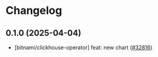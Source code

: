 # Changelog

## 0.1.0 (2025-04-04)

* [bitnami/clickhouse-operator] feat: new chart ([#32816](https://github.com/bitnami/charts/pull/32816))
